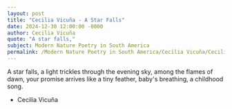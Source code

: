 ```yaml
---
layout: post
title: "Cecilia Vicuña - A Star Falls"
date: 2024-12-30 12:00:00 -0000
author: Cecilia Vicuña
quote: "A star falls,"
subject: Modern Nature Poetry in South America
permalink: /Modern Nature Poetry in South America/Cecilia Vicuña/Cecilia Vicuña - A Star Falls
---
```


A star falls,
a light trickles
through the evening sky,
among the flames of dawn,
your promise arrives
like a tiny feather,
baby's breathing,
a childhood song.

- Cecilia Vicuña
